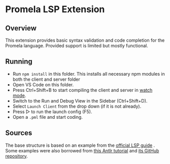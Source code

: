 # Promela LSP Extension

## Overview

This extension provides basic syntax validation and code completion for the Promela
language. Provided support is limited but mostly functional.

## Running

- Run `npm install` in this folder. This installs all necessary npm modules in both the client and server folder
- Open VS Code on this folder.
- Press Ctrl+Shift+B to start compiling the client and server in [watch mode](https://code.visualstudio.com/docs/editor/tasks#:~:text=The%20first%20entry%20executes,the%20HelloWorld.js%20file.).
- Switch to the Run and Debug View in the Sidebar (Ctrl+Shift+D).
- Select `Launch Client` from the drop down (if it is not already).
- Press ▷ to run the launch config (F5).
- Open a `.pml` file and start coding.

## Sources

The base structure is based on an example from the
[official LSP guide](https://code.visualstudio.com/api/language-extensions/language-server-extension-guide)
. Some examples were also borrowed from
[this Antlr tutorial](https://tomassetti.me/code-completion-with-antlr4-c3/)
and [its GitHub repository](https://github.com/mike-lischke/antlr4-c3).
